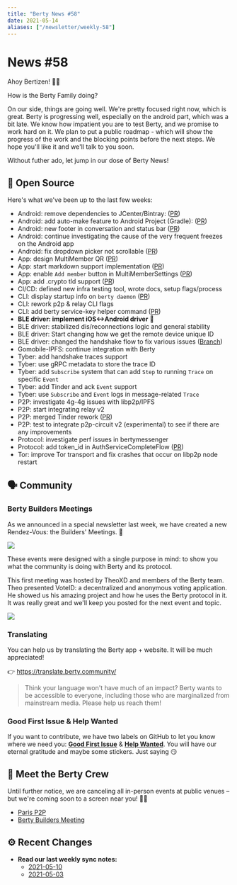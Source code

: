 ```yaml
---
title: "Berty News #58"
date: 2021-05-14
aliases: ["/newsletter/weekly-58"]
---
```


# News #58

Ahoy Bertizen! 🏴‍☠️

How is the Berty Family doing?

On our side, things are going well. We're pretty focused right now, which is great.  Berty is progressing well, especially on the android part, which was a bit late. We know how impatient you are to test Berty, and we promise to work hard on it. We plan to put a public roadmap - which will show the progress of the work and the blocking points before the next steps. We hope you'll like it and we'll talk to you soon.

Without futher ado, let jump in our dose of Berty News!


## 🚀 Open Source

Here's what we've been up to the last few weeks:

* Android: remove dependencies to JCenter/Bintray: ([PR](https://github.com/berty/berty/pull/3308))
* Android: add auto-make feature to Android Project (Gradle): ([PR](https://github.com/berty/berty/pull/3309))
* Android: new footer in conversation and status bar ([PR](https://github.com/berty/berty/pull/3302))
* Android: continue investigating the cause of the very frequent freezes on the Android app
* Android: fix dropdown picker not scrollable ([PR](https://github.com/berty/berty/pull/3294))
* App: design MultiMember QR ([PR](https://github.com/berty/berty/pull/3282))
* App: start markdown support implementation ([PR](https://github.com/berty/berty/pull/3284))
* App: enable `Add member` button in MultiMemberSettings ([PR](https://github.com/berty/berty/pull/3288))
* App: add .crypto tld support ([PR](https://github.com/berty/berty/pull/3293))
* CI/CD: defined new infra testing tool, wrote docs, setup flags/process
* CLI: display startup info on `berty daemon` ([PR](https://github.com/berty/berty/pull/2979))
* CLI: rework p2p & relay CLI flags
* CLI: add berty service-key helper command ([PR](https://github.com/berty/berty/pull/3296))
* **BLE driver: implement iOS<->Android driver** 🎉
* BLE driver: stabilized dis/reconnections logic and general stability
* BLE driver: Start changing how we get the remote device unique ID
* BLE driver: changed the handshake flow to fix various issues ([Branch](https://github.com/berty/ble-wip/tree/sync-server-client-work))
* Gomobile-IPFS: continue integration with Berty
* Tyber: add handshake traces support
* Tyber: use gRPC metadata to store the trace ID
* Tyber: add `Subscribe` system that can add `Step` to running `Trace` on specific `Event`
* Tyber: add Tinder and ack `Event` support
* Tyber: use `Subscribe` and `Event` logs in message-related `Trace`
* P2P: investigate 4g-4g issues with libp2p/IPFS
* P2P: start integrating relay v2
* P2P: merged Tinder rework ([PR](https://github.com/berty/berty/pull/3139))
* P2P: test to integrate p2p-circuit v2 (experimental) to see if there are any improvements
* Protocol: investigate perf issues in bertymessenger
* Protocol: add token_id in AuthServiceCompleteFlow ([PR](https://github.com/berty/berty/pull/3286))
* Tor: improve Tor transport and fix crashes that occur on libp2p node restart

## 🗣️ Community

### Berty Builders Meetings

As we announced in a special newsletter last week, we have created a new Rendez-Vous: the Builders' Meetings. 👷

![](https://i.imgur.com/ZqX2qeK.gif)

These events were designed with a single purpose in mind: to show you what the community is doing with Berty and its protocol.

This first meeting was hosted by TheoXD and members of the Berty team. Theo presented VoteID: a decentralized and anonymous voting application.  He showed us his amazing project and how he uses the Berty protocol in it. It was really great and we'll keep you posted for the next event and topic.

![](https://i.imgur.com/mPMIqJq.jpg)

### Translating

You can help us by translating the Berty app + website. It will be much appreciated!

👉 https://translate.berty.community/

> Think your language won't have much of an impact? Berty wants to be accessible to everyone, including those who are marginalized from mainstream media. Please help us reach them!

### Good First Issue & Help Wanted

If you want to contribute, we have two labels on GitHub to let you know where we need you: [**Good First Issue**](https://github.com/issues?q=is%3Aissue+is%3Aopen+org%3Aberty+label%3A%22good+first+issue%22+sort%3Aupdated-desc) & [**Help Wanted**](https://github.com/issues?q=is%3Aissue+is%3Aopen+org%3Aberty+label%3A%22help+wanted%22+sort%3Aupdated-desc+). You will have our eternal gratitude and maybe some stickers. Just saying 😏

## 🎉 Meet the Berty Crew

Until further notice, we are canceling all in-person events at public venues – but we're coming soon to a screen near you! 🚧🚧

* [Paris P2P](https://p2p.paris/)
* [Berty Builders Meeting](https://www.meetup.com/berty-hq/)

## ⚙️ Recent Changes

* **Read our last weekly sync notes:**
    * [2021-05-10](https://github.com/berty/community/blob/master/meeting-notes/2021/Q2/2021-05-10--staff-team-weekly-sync.md)
    * [2021-05-03](https://github.com/berty/community/blob/master/meeting-notes/2021/Q2/2021-05-03--staff-team-weekly-sync.md)
